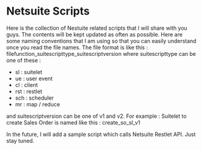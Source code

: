 # Netsuite Scripts

Here is the collection of Nestuite related scripts that I will share with you guys. The contents will be kept updated as often as possible. Here are some naming conventions that I am using so that you can easily understand once you read the file names. The file format is like this : filefunction_suitescripttype_suitescriptversion
where
suitescripttype can be one of these :
- sl : suitelet
- ue : user event
- cl : client
- rst : restlet
- sch : scheduler
- mr : map / reduce

and suitescriptversion can be one of v1 and v2.
For example : Suitelet to create Sales Order is named like this : create_so_sl_v1

In the future, I will add a sample script which calls Netsuite Restlet API. Just stay tuned.
